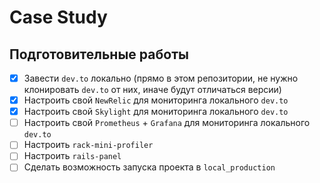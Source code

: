 # Case Study

## Подготовительные работы

- [x] Завести `dev.to` локально (прямо в этом репозитории, не нужно клонировать `dev.to` от них, иначе будут отличаться версии)
- [x] Настроить свой `NewRelic` для мониторинга локального `dev.to`
- [x] Настроить свой `Skylight` для мониторинга локального `dev.to`
- [ ] Настроить свой `Prometheus` + `Grafana` для мониторинга локального `dev.to`
- [ ] Настроить `rack-mini-profiler`
- [ ] Настроить `rails-panel`
- [ ] Сделать возможность запуска проекта в `local_production`
